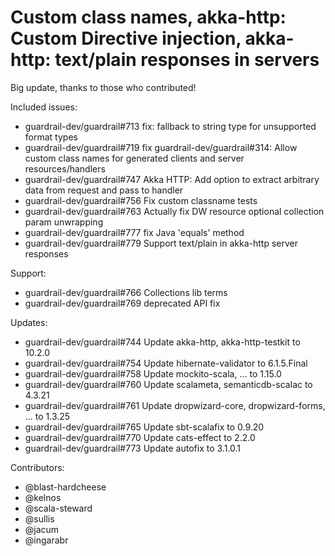 Custom class names, akka-http: Custom Directive injection, akka-http: text/plain responses in servers
====

Big update, thanks to those who contributed!

Included issues:
- guardrail-dev/guardrail#713 fix: fallback to string type for unsupported format types
- guardrail-dev/guardrail#719 fix guardrail-dev/guardrail#314: Allow custom class names for generated clients and server resources/handlers
- guardrail-dev/guardrail#747 Akka HTTP: Add option to extract arbitrary data from request and pass to handler
- guardrail-dev/guardrail#756 Fix custom classname tests
- guardrail-dev/guardrail#763 Actually fix DW resource optional collection param unwrapping
- guardrail-dev/guardrail#777 fix Java 'equals' method
- guardrail-dev/guardrail#779 Support text/plain in akka-http server responses

Support:
- guardrail-dev/guardrail#766 Collections lib terms
- guardrail-dev/guardrail#769 deprecated API fix

Updates:
- guardrail-dev/guardrail#744 Update akka-http, akka-http-testkit to 10.2.0
- guardrail-dev/guardrail#754 Update hibernate-validator to 6.1.5.Final
- guardrail-dev/guardrail#758 Update mockito-scala, ... to 1.15.0
- guardrail-dev/guardrail#760 Update scalameta, semanticdb-scalac to 4.3.21
- guardrail-dev/guardrail#761 Update dropwizard-core, dropwizard-forms, ... to 1.3.25
- guardrail-dev/guardrail#765 Update sbt-scalafix to 0.9.20
- guardrail-dev/guardrail#770 Update cats-effect to 2.2.0
- guardrail-dev/guardrail#773 Update autofix to 3.1.0.1

Contributors:
- @blast-hardcheese
- @kelnos
- @scala-steward
- @sullis
- @jacum
- @ingarabr
